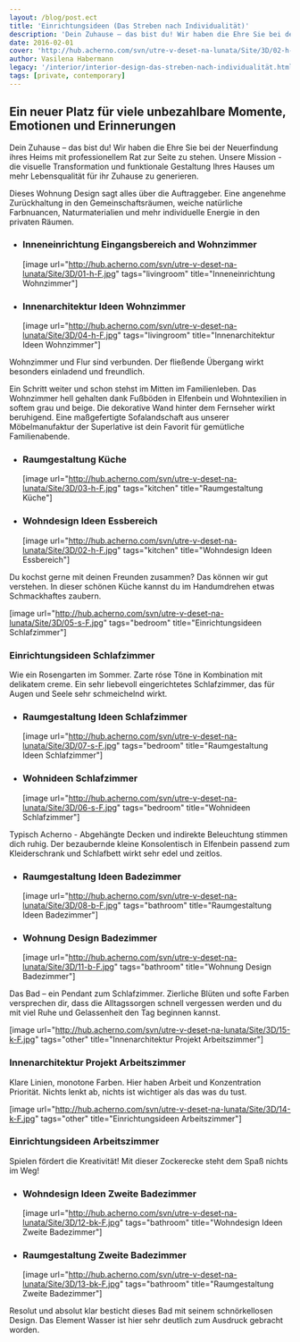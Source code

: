 ```yaml
---
layout: /blog/post.ect
title: 'Einrichtungsideen (Das Streben nach Individualität)'
description: 'Dein Zuhause – das bist du! Wir haben die Ehre Sie bei der Neuerfindung ihres Heims mit professionellem Rat zur Seite zu stehen. Unsere Mission - die visuelle Transformation und funktionale Gestaltung Ihres Hauses um mehr Lebensqualität für ihr Zuhause zu generieren.'
date: 2016-02-01
cover: 'http://hub.acherno.com/svn/utre-v-deset-na-lunata/Site/3D/02-h-F.jpg'
author: Vasilena Habermann
legacy: '/interior/interior-design-das-streben-nach-individualität.html'
tags: [private, contemporary]
---
```

## **Ein neuer Platz** für viele unbezahlbare Momente, Emotionen und Erinnerungen
Dein Zuhause – das bist du! Wir haben die Ehre Sie bei der Neuerfindung ihres Heims mit professionellem Rat zur Seite zu stehen. Unsere Mission - die visuelle Transformation und funktionale Gestaltung Ihres Hauses um mehr Lebensqualität für ihr Zuhause zu generieren.

Dieses Wohnung Design sagt alles über die Auftraggeber. Eine angenehme Zurückhaltung in den Gemeinschaftsräumen, weiche natürliche Farbnuancen, Naturmaterialien und mehr individuelle Energie in den privaten Räumen.

-   ### Inneneinrichtung **Eingangsbereich and Wohnzimmer**
    [image url="http://hub.acherno.com/svn/utre-v-deset-na-lunata/Site/3D/01-h-F.jpg" tags="livingroom" title="Inneneinrichtung Wohnzimmer"]
-   ### Innenarchitektur Ideen **Wohnzimmer**
    [image url="http://hub.acherno.com/svn/utre-v-deset-na-lunata/Site/3D/04-h-F.jpg" tags="livingroom" title="Innenarchitektur Ideen Wohnzimmer"]

Wohnzimmer und Flur sind verbunden. Der fließende Übergang wirkt besonders einladend und freundlich.

Ein Schritt weiter und schon stehst im Mitten im Familienleben. Das Wohnzimmer hell gehalten dank Fußböden in Elfenbein und Wohntexilien in softem grau und beige.  Die dekorative Wand hinter dem Fernseher wirkt beruhigend. Eine maßgefertigte Sofalandschaft aus unserer Möbelmanufaktur der Superlative ist dein Favorit für gemütliche Familienabende.

-   ### Raumgestaltung **Küche**
    [image url="http://hub.acherno.com/svn/utre-v-deset-na-lunata/Site/3D/03-h-F.jpg" tags="kitchen" title="Raumgestaltung Küche"]
-   ### Wohndesign Ideen **Essbereich**
    [image url="http://hub.acherno.com/svn/utre-v-deset-na-lunata/Site/3D/02-h-F.jpg" tags="kitchen" title="Wohndesign Ideen Essbereich"]

Du kochst gerne mit deinen Freunden zusammen? Das können wir gut verstehen. In dieser schönen Küche kannst du im Handumdrehen etwas Schmackhaftes zaubern.

[image url="http://hub.acherno.com/svn/utre-v-deset-na-lunata/Site/3D/05-s-F.jpg" tags="bedroom" title="Einrichtungsideen Schlafzimmer"]
### Einrichtungsideen **Schlafzimmer**

Wie ein Rosengarten im Sommer. Zarte róse Töne in Kombination mit delikatem creme. Ein sehr liebevoll eingerichtetes Schlafzimmer, das für Augen und Seele sehr schmeichelnd wirkt.

-   ### Raumgestaltung Ideen **Schlafzimmer**
    [image url="http://hub.acherno.com/svn/utre-v-deset-na-lunata/Site/3D/07-s-F.jpg" tags="bedroom" title="Raumgestaltung Ideen Schlafzimmer"]
-   ### Wohnideen **Schlafzimmer**
    [image url="http://hub.acherno.com/svn/utre-v-deset-na-lunata/Site/3D/06-s-F.jpg" tags="bedroom" title="Wohnideen Schlafzimmer"]

Typisch Acherno - Abgehängte Decken und indirekte Beleuchtung stimmen dich ruhig. Der bezaubernde kleine Konsolentisch in Elfenbein passend zum Kleiderschrank und Schlafbett wirkt sehr edel und zeitlos.

-   ### Raumgestaltung Ideen **Badezimmer**
    [image url="http://hub.acherno.com/svn/utre-v-deset-na-lunata/Site/3D/08-b-F.jpg" tags="bathroom" title="Raumgestaltung Ideen Badezimmer"]
-   ### Wohnung Design **Badezimmer**
    [image url="http://hub.acherno.com/svn/utre-v-deset-na-lunata/Site/3D/11-b-F.jpg" tags="bathroom" title="Wohnung Design Badezimmer"]

Das Bad – ein Pendant zum Schlafzimmer. Zierliche Blüten und softe Farben versprechen dir, dass die Alltagssorgen schnell vergessen werden und du mit viel Ruhe und Gelassenheit den Tag beginnen kannst.

[image url="http://hub.acherno.com/svn/utre-v-deset-na-lunata/Site/3D/15-k-F.jpg" tags="other" title="Innenarchitektur Projekt Arbeitszimmer"]
### Innenarchitektur Projekt **Arbeitszimmer**

Klare Linien, monotone Farben. Hier haben Arbeit und Konzentration Priorität. Nichts lenkt ab, nichts ist wichtiger als das was du tust.

[image url="http://hub.acherno.com/svn/utre-v-deset-na-lunata/Site/3D/14-k-F.jpg" tags="other" title="Einrichtungsideen Arbeitszimmer"]
### Einrichtungsideen **Arbeitszimmer**

Spielen fördert die Kreativität! Mit dieser Zockerecke steht dem Spaß nichts im Weg!

-   ### Wohndesign Ideen **Zweite Badezimmer**
    [image url="http://hub.acherno.com/svn/utre-v-deset-na-lunata/Site/3D/12-bk-F.jpg" tags="bathroom" title="Wohndesign Ideen Zweite Badezimmer"]
-   ### Raumgestaltung **Zweite Badezimmer**
    [image url="http://hub.acherno.com/svn/utre-v-deset-na-lunata/Site/3D/13-bk-F.jpg" tags="bathroom" title="Raumgestaltung Zweite Badezimmer"]

Resolut und absolut klar besticht dieses Bad mit seinem schnörkellosen Design. Das Element Wasser ist hier sehr deutlich zum Ausdruck gebracht worden. 